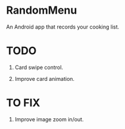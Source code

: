 # RandomMenu
An Android app that records your cooking list.

# TODO
1. Card swipe control.

2. Improve card animation.

# TO FIX
1. Improve image zoom in/out.